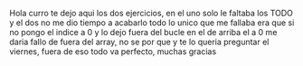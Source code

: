 Hola curro te dejo aqui los dos ejercicios, en el uno solo le faltaba los TODO y el dos no me dio tiempo a acabarlo todo lo unico que me fallaba era que si no pongo el indice a 0 y 
lo dejo fuera del bucle en el de arriba el a 0 me daria fallo de fuera del array, no se por
que y te lo queria preguntar el viernes, fuera de eso todo va perfecto, muchas gracias
